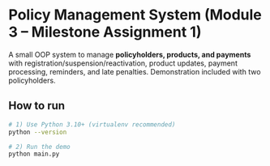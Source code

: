 # Policy Management System (Module 3 – Milestone Assignment 1)

A small OOP system to manage **policyholders, products, and payments** with registration/suspension/reactivation, product updates, payment processing, reminders, and late penalties. Demonstration included with two policyholders.

## How to run
```bash
# 1) Use Python 3.10+ (virtualenv recommended)
python --version

# 2) Run the demo
python main.py
